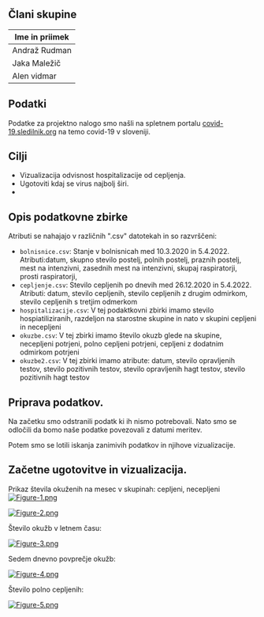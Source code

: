 
## Člani skupine

| Ime in priimek |
| -------------- |
| Andraž Rudman |
| Jaka Maležič |
| Alen vidmar |


## Podatki

Podatke za projektno nalogo smo našli na spletnem portalu [covid-19.sledilnik.org](https://covid-19.sledilnik.org/sl/data) na temo covid-19 v sloveniji.



## Cilji
- Vizualizacija odvisnost hospitalizacije od cepljenja. 
- Ugotoviti kdaj se virus najbolj širi.
- 



## Opis podatkovne zbirke
Atributi se nahajajo v različnih ".csv" datotekah in so razvrščeni:
- `bolnisnice.csv`: Stanje v bolnisnicah med 10.3.2020 in 5.4.2022. Atributi:datum, skupno stevilo postelj, polnih postelj, praznih postelj, mest na intenzivni, zasednih mest na intenzivni, skupaj raspiratorji, prosti raspiratorji, 
- `cepljenje.csv`: Stevilo cepljenih po dnevih med 26.12.2020 in 5.4.2022. Atributi: datum, stevilo cepljenih, stevilo cepljenih z drugim odmirkom, stevilo cepljenih s tretjim odmerkom
- `hospitalizacije.csv`: V tej podaktkovni zbirki imamo stevilo hospiatiliziranih, razdeljon na starostne skupine in nato v skupini cepljeni in necepljeni
- `okuzbe.csv`: V tej zbirki imamo število okuzb glede na skupine, necepljeni potrjeni, polno cepljeni potrjeni, cepljeni z dodatnim odmirkom potrjeni
- `okuzbe2.csv`: V tej zbirki imamo atribute: datum, stevilo opravljenih testov, stevilo pozitivnih testov, stevilo opravljenih hagt testov, stevilo pozitivnih hagt testov



## Priprava podatkov.
Na začetku smo odstranili podatk ki ih nismo potrebovali. 
Nato smo se odločili da bomo naše podatke povezovali z datumi meritev.


Potem smo se lotili iskanja zanimivih podatkov in njihove vizualizacije. 


## Začetne ugotovitve in vizualizacija.

Prikaz števila okuženih na mesec v skupinah: cepljeni, necepljeni
[![Figure-1.png](https://i.postimg.cc/7P3cQSFp/Figure-1.png)](https://postimg.cc/jCjZDndX)

[![Figure-2.png](https://i.postimg.cc/VkQJLQGS/Figure-2.png)](https://postimg.cc/F7prDqQm)

Število okužb v letnem času:

[![Figure-3.png](https://i.postimg.cc/nL5z5yDc/Figure-3.png)](https://postimg.cc/Mc7qfr5h)

Sedem dnevno povprečje okužb:

[![Figure-4.png](https://i.postimg.cc/rmx8HKTQ/Figure-4.png)](https://postimg.cc/G83w83Hy)

Število polno cepljenih:

[![Figure-5.png](https://i.postimg.cc/Cx9pVSmt/Figure-5.png)](https://postimg.cc/RW1D75rQ)






